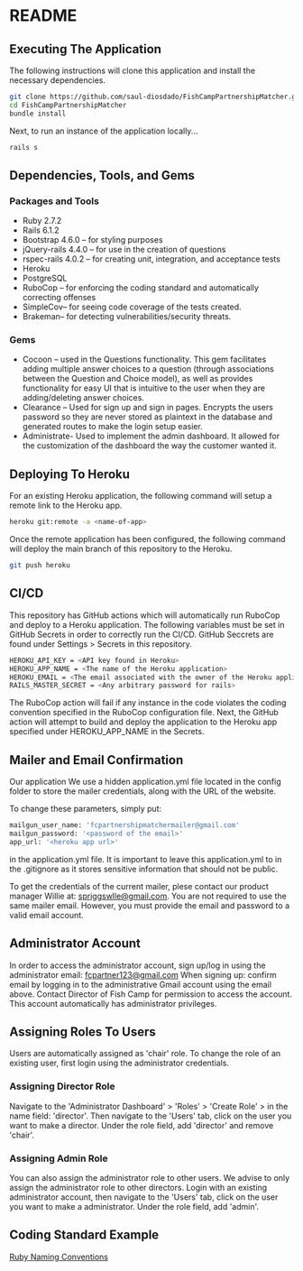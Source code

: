 # README

##  Executing The Application
The following instructions will clone this application and install the necessary dependencies.
```bash
git clone https://github.com/saul-diosdado/FishCampPartnershipMatcher.git
cd FishCampPartnershipMatcher
bundle install
```
Next, to run an instance of the application locally...
```bash
rails s
```

## Dependencies, Tools, and Gems

### Packages and Tools
* Ruby 2.7.2 
* Rails 6.1.2 
* Bootstrap 4.6.0 – for styling purposes 
* jQuery-rails 4.4.0 – for use in the creation of questions 
* rspec-rails 4.0.2 – for creating unit, integration, and acceptance tests 
* Heroku 
* PostgreSQL 
* RuboCop – for enforcing the coding standard and automatically correcting offenses 
* SimpleCov– for seeing code coverage of the tests created. 
* Brakeman– for detecting vulnerabilities/security threats. 

### Gems
* Cocoon – used in the Questions functionality. This gem facilitates adding multiple answer choices to a question (through associations between the Question and Choice model), as well as provides functionality for easy UI that is intuitive to the user when they are adding/deleting answer choices. 
* Clearance – Used for sign up and sign in pages. Encrypts the users password so they are never stored as plaintext in the database and generated routes to make the login setup easier. 
* Administrate- Used to implement the admin dashboard. It allowed for the customization of the dashboard the way the customer wanted it.  

## Deploying To Heroku
For an existing Heroku application, the following command will setup a remote link to the Heroku app.
```bash
heroku git:remote -a <name-of-app>
```
Once the remote application has been configured, the following command will deploy the main branch of this repository to the Heroku.
```bash
git push heroku
```

## CI/CD
This repository has GitHub actions which will automatically run RuboCop and deploy to a Heroku application.
The following variables must be set in GitHub Secrets in order to correctly run the CI/CD. GitHub Seccrets are found
under Settings > Secrets in this repository.

```bash
HEROKU_API_KEY = <API key found in Heroku>
HEROKU_APP_NAME = <The name of the Heroku application>
HEROKU_EMAIL = <The email associated with the owner of the Heroku application>
RAILS_MASTER_SECRET = <Any arbitrary password for rails>
```

The RuboCop action will fail if any instance in the code violates the coding convention specified in the RuboCop configuration file.
Next, the GitHub action will attempt to build and deploy the application to the Heroku app specified under HEROKU_APP_NAME in the Secrets.

## Mailer and Email Confirmation
Our application 
We use a hidden application.yml file located in the config folder to store the mailer credentials, along with the URL of the website.

To change these parameters, simply put:

```bash
mailgun_user_name: 'fcpartnershipmatchermailer@gmail.com'
mailgun_password: '<password of the email>'
app_url: '<heroku app url>'
```

in the application.yml file. It is important to leave this application.yml to in the .gitignore as it stores sensitive information that should
not be public.

To get the credentials of the current mailer, plese contact our product manager Willie at: spriggswlle@gmail.com.
You are not required to use the same mailer email. However, you must provide the email and password to a valid email account.

## Administrator Account
In order to access the administrator account, sign up/log in using the administrator email: fcpartner123@gmail.com
When signing up: confirm email by logging in to the administrative Gmail account using the email above. Contact Director of Fish Camp for permission to access the account.
This account automatically has administrator privileges.

## Assigning Roles To Users
Users are automatically assigned as 'chair' role. To change the role of an existing user, first login using the administrator credentials.

### Assigning Director Role
Navigate to the 'Administrator Dashboard' > 'Roles' > 'Create Role' > in the name field: 'director'. Then navigate to the 'Users' tab, click on the user
you want to make a director. Under the role field, add 'director' and remove 'chair'. 

### Assigning Admin Role
You can also assign the administrator role to other users. We advise to only assign the administrator role to other directors. Login with an existing
administrator account, then navigate to the 'Users' tab, click on the user
you want to make a administrator. Under the role field, add 'admin'.

## Coding Standard Example
[Ruby Naming Conventions](https://gist.github.com/iangreenleaf/b206d09c587e8fc6399e)